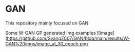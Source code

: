 # GAN
This repository mainly focused on GAN

Some W-GAN GP generated img examples
![image](https://github.com/SyangZ007/GAN/blob/main/results/W-GAN%20imgs/image_at_30_epoch.png

